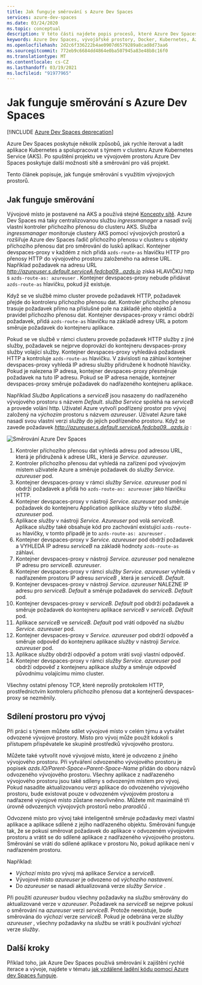 ```yaml
---
title: Jak funguje směrování s Azure Dev Spaces
services: azure-dev-spaces
ms.date: 03/24/2020
ms.topic: conceptual
description: V této části najdete popis procesů, které Azure Dev Spaces výkonu a způsobu fungování směrování.
keywords: Azure Dev Spaces, vývojářské prostory, Docker, Kubernetes, Azure, AKS, Azure Kubernetes Service, kontejnery
ms.openlocfilehash: 2d2c6f336222b4ae0907d6579289a8cad8d73aa6
ms.sourcegitcommit: 772eb9c6684dd4864e0ba507945a83e48b8c16f0
ms.translationtype: MT
ms.contentlocale: cs-CZ
ms.lasthandoff: 03/19/2021
ms.locfileid: "91977965"
---
```

# <a name="how-routing-works-with-azure-dev-spaces"></a>Jak funguje směrování s Azure Dev Spaces

[!INCLUDE [Azure Dev Spaces deprecation](../../includes/dev-spaces-deprecation.md)]

Azure Dev Spaces poskytuje několik způsobů, jak rychle iterovat a ladit aplikace Kubernetes a spolupracovat s týmem v clusteru Azure Kubernetes Service (AKS). Po spuštění projektu ve vývojovém prostoru Azure Dev Spaces poskytuje další možnosti sítě a směrování pro váš projekt.

Tento článek popisuje, jak funguje směrování s využitím vývojových prostorů.

## <a name="how-routing-works"></a>Jak funguje směrování

Vývojové místo je postavené na AKS a používá stejné [Koncepty sítě](../aks/concepts-network.md). Azure Dev Spaces má taky centralizovanou službu *ingressmanager* a nasadí svůj vlastní kontroler příchozího přenosu do clusteru AKS. Služba *ingressmanager* monitoruje clustery AKS pomocí vývojových prostorů a rozšiřuje Azure dev Spaces řadič příchozího přenosu v clusteru s objekty příchozího přenosu dat pro směrování do lusků aplikací. Kontejner devspaces-proxy v každém z nich přidá `azds-route-as` hlavičku HTTP pro přenosy HTTP do vývojového prostoru založeného na adrese URL. Například požadavek na adresu URL *http://azureuser.s.default.serviceA.fedcba09...azds.io* získá HLAVIČKU http s `azds-route-as: azureuser` . Kontejner devspaces-proxy nebude přidávat `azds-route-as` hlavičku, pokud již existuje.

Když se ve službě mimo cluster provede požadavek HTTP, požadavek přejde do kontroleru příchozího přenosu dat. Kontroler příchozího přenosu trasuje požadavek přímo na příslušné pole na základě jeho objektů a pravidel příchozího přenosu dat. Kontejner devspaces-proxy v rámci obdrží požadavek, přidá `azds-route-as` hlavičku na základě adresy URL a potom směruje požadavek do kontejneru aplikace.

Pokud se ve službě v rámci clusteru provede požadavek HTTP služby z jiné služby, požadavek se nejprve doprovází do kontejneru devspaces-proxy služby volající služby. Kontejner devspaces-proxy vyhledává požadavek HTTP a kontroluje `azds-route-as` hlavičku. V závislosti na záhlaví kontejner devspaces-proxy vyhledá IP adresu služby přidružené k hodnotě hlavičky. Pokud je nalezena IP adresa, kontejner devspaces-proxy přesměruje požadavek na tuto IP adresu. Pokud se IP adresa nenajde, kontejner devspaces-proxy směruje požadavek do nadřazeného kontejneru aplikace.

Například *Služba* Applications a *serviceB* jsou nasazeny do nadřazeného vývojového prostoru s názvem *Default*. *služba Service* spoléhá na *serviceB* a provede volání http. Uživatel Azure vytvoří podřízený prostor pro vývoj založený na *výchozím* prostoru s názvem *azureuser*. Uživatel Azure také nasadí svou vlastní verzi *služby* do jejich podřízeného prostoru. Když se zavede požadavek *http://azureuser.s.default.serviceA.fedcba09...azds.io* :

![Směrování Azure Dev Spaces](media/how-dev-spaces-works/routing.svg)

1. Kontroler příchozího přenosu dat vyhledá adresu pod adresou URL, která je přidružená k adrese URL, která je *Service. azureuser*.
1. Kontroler příchozího přenosu dat vyhledá na zařízení pod vývojovým místem uživatele Azure a směruje požadavek do *služby Service. azureuser* pod.
1. Kontejner devspaces-proxy v rámci *služby Service. azureuser* pod ní obdrží požadavek a přidá ho `azds-route-as: azureuser` jako hlavičku HTTP.
1. Kontejner devspaces-proxy v nástroji *Service. azureuser* pod směruje požadavek do kontejneru Application aplikace *služby* v této *službě. azureuser* pod.
1. Aplikace *služby* v nástroji *Service. Azureuser* pod volá *serviceB*. Aplikace *služby* také obsahuje kód pro zachování existující `azds-route-as` hlavičky, v tomto případě je to `azds-route-as: azureuser` .
1. Kontejner devspaces-proxy v *Service. azureuser* pod obdrží požadavek a VYHLEDÁ IP adresu *serviceB* na základě hodnoty `azds-route-as` záhlaví.
1. Kontejner devspaces-proxy v nástroji *Service. azureuser* pod nenalezne IP adresu pro *serviceB. azureuser*.
1. Kontejner devspaces-proxy v rámci *služby Service. azureuser* vyhledá v nadřazeném prostoru IP adresu *serviceB* , která je *serviceB. Default*.
1. Kontejner devspaces-proxy v nástroji *Service. azureuser* NALEZNE IP adresu pro *serviceB. Default* a směruje požadavek do *serviceB. Default* pod.
1. Kontejner devspaces-proxy v *serviceB. Default* pod obdrží požadavek a směruje požadavek do kontejneru aplikace *serviceB* v *serviceB. Default* pod.
1. Aplikace *serviceB* ve *serviceB. Default* pod vrátí odpověď na *službu Service. azureuser* pod.
1. Kontejner devspaces-proxy v *Service. azureuser* pod obdrží odpověď a směruje odpověď do kontejneru aplikace *služby* v nástroji *Service. azureuser* pod.
1. Aplikace *služby* obdrží odpověď a potom vrátí svoji vlastní odpověď.
1. Kontejner devspaces-proxy v rámci *služby Service. azureuser* pod obdrží odpověď z kontejneru aplikace *služby* a směruje odpověď původnímu volajícímu mimo cluster.

Všechny ostatní přenosy TCP, které neprošly protokolem HTTP, prostřednictvím kontroleru příchozího přenosu dat a kontejnerů devspaces-proxy se nezměnily.

## <a name="sharing-a-dev-space"></a>Sdílení prostoru pro vývoj

Při práci s týmem můžete sdílet vývojové místo v celém týmu a vytvářet odvozené vývojové prostory. Místo pro vývoj může použít kdokoli s přístupem přispěvatele ke skupině prostředků vývojového prostoru.

Můžete také vytvořit nové vývojové místo, které je odvozeno z jiného vývojového prostoru. Při vytváření odvozeného vývojového prostoru je popisek *azds.IO/Parent-Space=Parent-Space-Name* přidán do oboru názvů odvozeného vývojového prostoru. Všechny aplikace z nadřazeného vývojového prostoru jsou také sdíleny s odvozeným místem pro vývoj. Pokud nasadíte aktualizovanou verzi aplikace do odvozeného vývojového prostoru, bude existovat pouze v odvozeném vývojovém prostoru a nadřazené vývojové místo zůstane neovlivněno. Můžete mít maximálně tři úrovně odvozených vývojových prostorů nebo *prarodičů* .

Odvozené místo pro vývoj také inteligentně směruje požadavky mezi vlastní aplikace a aplikace sdílené z jejího nadřazeného objektu. Směrování funguje tak, že se pokusí směrovat požadavek do aplikace v odvozeném vývojovém prostoru a vrátit se do sdílené aplikace z nadřazeného vývojového prostoru. Směrování se vrátí do sdílené aplikace v prostoru No, pokud aplikace není v nadřazeném prostoru.

Například:
* *Výchozí* místo pro vývoj má aplikace *Service* a *serviceB*.
* Vývojové místo *azureuser* je odvozeno od *výchozího nastavení*.
* Do *azureuser* se nasadí aktualizovaná verze *služby Service* .

Při použití *azureuser* budou všechny požadavky na *službu* směrovány do aktualizované verze v *azureuser*. Požadavek na *serviceB* se nejprve pokusí o směrování na *azureuser* verzi *serviceB*. Protože neexistuje, bude směrována do *výchozí* verze *serviceB*. Pokud je odebrána verze *služby* *azureuser* , všechny požadavky na *službu* se vrátí k používání *výchozí* verze *služby*.

## <a name="next-steps"></a>Další kroky

Příklad toho, jak Azure Dev Spaces používá směrování k zajištění rychlé iterace a vývoje, najdete v tématu [jak vzdálené ladění kódu pomocí Azure dev Spaces funguje][how-it-works-remote-debugging].


[how-it-works-remote-debugging]: how-dev-spaces-works-remote-debugging.md